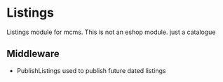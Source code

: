 # Listings
Listings module for mcms. This is not an eshop module. just a catalogue

## Middleware
* PublishListings used to publish future dated listings